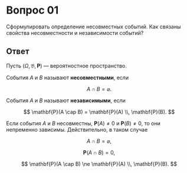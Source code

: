 # Вопрос 01

Сформулировать определение несовместных событий. Как связаны свойства
несовместности и независимости событий?

## Ответ

Пусть $(\Omega, \mathfrak{B}, \mathbf{P})$ &mdash; вероятностное пространство.

События $A$ и $B$ называют **несовместными**, если

$$
A \cap B = \varnothing.
$$

События $A$ и $B$ называют **независимыми**, если

$$
\mathbf{P}(A \cap B) = \mathbf{P}(A) \\, \mathbf{P}(B).
$$

Если события $A$ и $B$ несовместны, $\mathbf{P}(A) \ne 0$ и
$\mathbf{P}(B) \ne 0$, то они непременно зависимы. Действительно, в таком
случае

$$
A \cap B = \varnothing,
$$

$$
\mathbf{P}(A \cap B) = 0,
$$

$$
\mathbf{P}(A \cap B) \ne \mathbf{P}(A) \\, \mathbf{P}(B).
$$
